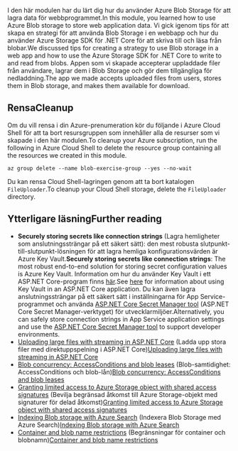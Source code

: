 <span data-ttu-id="37f0a-101">I den här modulen har du lärt dig hur du använder Azure Blob Storage för att lagra data för webbprogrammet.</span><span class="sxs-lookup"><span data-stu-id="37f0a-101">In this module, you learned how to use Azure Blob storage to store web application data.</span></span> <span data-ttu-id="37f0a-102">Vi gick igenom tips för att skapa en strategi för att använda Blob Storage i en webbapp och hur du använder Azure Storage SDK för .NET Core för att skriva till och läsa från blobar.</span><span class="sxs-lookup"><span data-stu-id="37f0a-102">We discussed tips for creating a strategy to use Blob storage in a web app and how to use the Azure Storage SDK for .NET Core to write to and read from blobs.</span></span> <span data-ttu-id="37f0a-103">Appen som vi skapade accepterar uppladdade filer från användare, lagrar dem i Blob Storage och gör dem tillgängliga för nedladdning.</span><span class="sxs-lookup"><span data-stu-id="37f0a-103">The app we made accepts uploaded files from users, stores them in Blob storage, and makes them available for download.</span></span>

## <a name="cleanup"></a><span data-ttu-id="37f0a-104">Rensa</span><span class="sxs-lookup"><span data-stu-id="37f0a-104">Cleanup</span></span>
<!---TODO: Do we need to include cleanup for the free education tier?--->

<span data-ttu-id="37f0a-105">Om du vill rensa i din Azure-prenumeration kör du följande i Azure Cloud Shell för att ta bort resursgruppen som innehåller alla de resurser som vi skapade i den här modulen.</span><span class="sxs-lookup"><span data-stu-id="37f0a-105">To cleanup your Azure subscription, run the following in Azure Cloud Shell to delete the resource group containing all the resources we created in this module.</span></span>

```console
az group delete --name blob-exercise-group --yes --no-wait
```

<span data-ttu-id="37f0a-106">Du kan rensa Cloud Shell-lagringen genom att ta bort katalogen `FileUploader`.</span><span class="sxs-lookup"><span data-stu-id="37f0a-106">To cleanup your Cloud Shell storage, delete the `FileUploader` directory.</span></span>

## <a name="further-reading"></a><span data-ttu-id="37f0a-107">Ytterligare läsning</span><span class="sxs-lookup"><span data-stu-id="37f0a-107">Further reading</span></span>

- <span data-ttu-id="37f0a-108">**Securely storing secrets like connection strings** (Lagra hemligheter som anslutningssträngar på ett säkert sätt): den mest robusta slutpunkt-till-slutpunkt-lösningen för att lagra hemliga konfigurationsvärden är Azure Key Vault.</span><span class="sxs-lookup"><span data-stu-id="37f0a-108">**Securely storing secrets like connection strings**: The most robust end-to-end solution for storing secret configuration values is Azure Key Vault.</span></span> <span data-ttu-id="37f0a-109">Information om hur du använder Key Vault i ett ASP.NET Core-program finns [här](https://docs.microsoft.com/aspnet/core/security/key-vault-configuration?view=aspnetcore-2.1&tabs=aspnetcore2x).</span><span class="sxs-lookup"><span data-stu-id="37f0a-109">See [here](https://docs.microsoft.com/aspnet/core/security/key-vault-configuration?view=aspnetcore-2.1&tabs=aspnetcore2x) for information about using Key Vault in an ASP.NET Core application.</span></span> <span data-ttu-id="37f0a-110">Du kan även lagra anslutningssträngar på ett säkert sätt i inställningarna för App Service-programmet och använda [ASP.NET Core Secret Manager tool](https://docs.microsoft.com/aspnet/core/security/app-secrets?view=aspnetcore-2.1&tabs=windows) (ASP.NET Core Secret Manager-verktyget) för utvecklarmiljöer.</span><span class="sxs-lookup"><span data-stu-id="37f0a-110">Alternatively, you can safely store connection strings in App Service application settings and use the [ASP.NET Core Secret Manager tool](https://docs.microsoft.com/aspnet/core/security/app-secrets?view=aspnetcore-2.1&tabs=windows) to support developer environments.</span></span>
- <span data-ttu-id="37f0a-111">[Uploading large files with streaming in ASP.NET Core](https://docs.microsoft.com/aspnet/core/mvc/models/file-uploads?view=aspnetcore-2.1#uploading-large-files-with-streaming) (Ladda upp stora filer med direktuppspelning i ASP.NET Core)</span><span class="sxs-lookup"><span data-stu-id="37f0a-111">[Uploading large files with streaming in ASP.NET Core](https://docs.microsoft.com/aspnet/core/mvc/models/file-uploads?view=aspnetcore-2.1#uploading-large-files-with-streaming)</span></span>
- <span data-ttu-id="37f0a-112">[Blob concurrency: AccessConditions and blob leases](https://azure.microsoft.com/blog/managing-concurrency-in-microsoft-azure-storage-2/) (Blob-samtidighet: AccessConditions och blob-lån)</span><span class="sxs-lookup"><span data-stu-id="37f0a-112">[Blob concurrency: AccessConditions and blob leases](https://azure.microsoft.com/blog/managing-concurrency-in-microsoft-azure-storage-2/)</span></span>
- <span data-ttu-id="37f0a-113">[Granting limited access to Azure Storage object with shared access signatures](https://docs.microsoft.com/azure/storage/common/storage-dotnet-shared-access-signature-part-1) (Bevilja begränsad åtkomst till Azure Storage-objekt med signaturer för delad åtkomst)</span><span class="sxs-lookup"><span data-stu-id="37f0a-113">[Granting limited access to Azure Storage object with shared access signatures](https://docs.microsoft.com/azure/storage/common/storage-dotnet-shared-access-signature-part-1)</span></span>
- <span data-ttu-id="37f0a-114">[Indexing Blob storage with Azure Search](https://docs.microsoft.com/azure/search/search-howto-indexing-azure-blob-storage) (Indexera Blob Storage med Azure Search)</span><span class="sxs-lookup"><span data-stu-id="37f0a-114">[Indexing Blob storage with Azure Search](https://docs.microsoft.com/azure/search/search-howto-indexing-azure-blob-storage)</span></span>
- <span data-ttu-id="37f0a-115">[Container and blob name restrictions](https://docs.microsoft.com/rest/api/storageservices/naming-and-referencing-containers--blobs--and-metadata#resource-names) (Begränsningar för container och blobnamn)</span><span class="sxs-lookup"><span data-stu-id="37f0a-115">[Container and blob name restrictions](https://docs.microsoft.com/rest/api/storageservices/naming-and-referencing-containers--blobs--and-metadata#resource-names)</span></span>